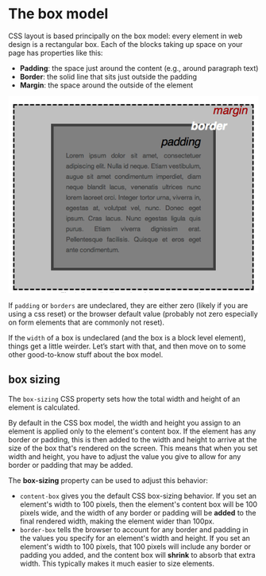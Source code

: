 # The box model

CSS layout is based principally on the box model: every element in web design is a rectangular box. Each of the blocks taking up space on your page has properties like this:

- **Padding**: the space just around the content (e.g., around paragraph text)
- **Border**: the solid line that sits just outside the padding
- **Margin**: the space around the outside of the element

!["Box model"](resources/box-model.png)

If `padding` or `borders` are undeclared, they are either zero (likely if you are using a css reset) or the browser default value (probably not zero especially on form elements that are commonly not reset).

If the `width` of a box is undeclared (and the box is a block level element), things get a little weirder. Let’s start with that, and then move on to some other good-to-know stuff about the box model.


## box sizing

The `box-sizing` CSS property sets how the total width and height of an element is calculated.

By default in the CSS box model, the width and height you assign to an element is applied only to the element's content box. If the element has any border or padding, this is then added to the width and height to arrive at the size of the box that's rendered on the screen. This means that when you set width and height, you have to adjust the value you give to allow for any border or padding that may be added.

The **box-sizing** property can be used to adjust this behavior:

- `content-box` gives you the default CSS box-sizing behavior. If you set an element's width to 100 pixels, then the element's content box will be 100 pixels wide, and the width of any border or padding will be **added** to the final rendered width, making the element wider than 100px.
- `border-box` tells the browser to account for any border and padding in the values you specify for an element's width and height. If you set an element's width to 100 pixels, that 100 pixels will include any border or padding you added, and the content box will **shrink** to absorb that extra width. This typically makes it much easier to size elements.
